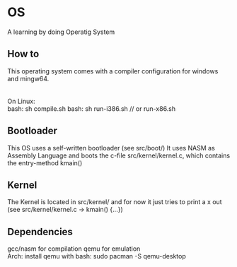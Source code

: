 # OS
A learning by doing Operatig System <br/>

## How to
This operating system comes with a compiler configuration for windows and mingw64. <br/>
<br/><br/>On Linux:<br/>
    bash: sh compile.sh
    bash: sh run-i386.sh // or run-x86.sh

## Bootloader
This OS uses a self-written bootloader (see src/boot/)
It uses NASM as Assembly Language and boots the c-file src/kernel/kernel.c, which contains the entry-method kmain() <br/>

## Kernel
The Kernel is located in src/kernel/ and for now it just tries to print a x out (see src/kernel/kernel.c -> kmain() {...})

## Dependencies
gcc/nasm for compilation
qemu for emulation<br/>
    Arch: install qemu with bash: sudo pacman -S qemu-desktop
